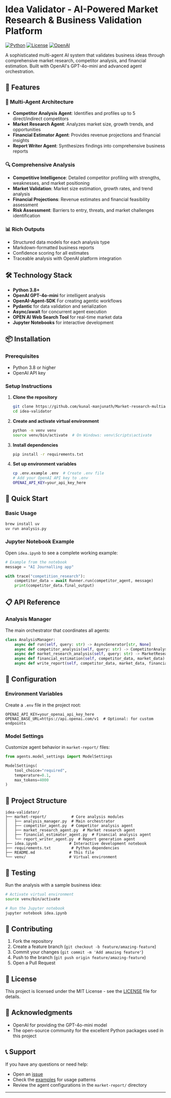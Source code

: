 # Idea Validator - AI-Powered Market Research & Business Validation Platform

[![Python](https://img.shields.io/badge/Python-3.8+-blue.svg)](https://www.python.org/downloads/)
[![License](https://img.shields.io/badge/License-MIT-green.svg)](LICENSE)
[![OpenAI](https://img.shields.io/badge/OpenAI-GPT--4o--mini-orange.svg)](https://openai.com/)

A sophisticated multi-agent AI system that validates business ideas through comprehensive market research, competitor analysis, and financial estimation. Built with OpenAI's GPT-4o-mini and advanced agent orchestration.

## 🚀 Features

### 🤖 Multi-Agent Architecture
- **Competitor Analysis Agent**: Identifies and profiles up to 5 direct/indirect competitors
- **Market Research Agent**: Analyzes market size, growth trends, and opportunities
- **Financial Estimator Agent**: Provides revenue projections and financial insights
- **Report Writer Agent**: Synthesizes findings into comprehensive business reports

### 🔍 Comprehensive Analysis
- **Competitive Intelligence**: Detailed competitor profiling with strengths, weaknesses, and market positioning
- **Market Validation**: Market size estimation, growth rates, and trend analysis
- **Financial Projections**: Revenue estimates and financial feasibility assessment
- **Risk Assessment**: Barriers to entry, threats, and market challenges identification

### 📊 Rich Outputs
- Structured data models for each analysis type
- Markdown-formatted business reports
- Confidence scoring for all estimates
- Traceable analysis with OpenAI platform integration

## 🛠️ Technology Stack

- **Python 3.8+**
- **OpenAI GPT-4o-mini** for intelligent analysis
- **OpenAI-Agent-SDK** For creating agentic workflows
- **Pydantic** for data validation and serialization
- **Async/await** for concurrent agent execution
- **OPEN AI Web Search Tool** for real-time market data
- **Jupyter Notebooks** for interactive development

## 📦 Installation

### Prerequisites
- Python 3.8 or higher
- OpenAI API key

### Setup Instructions

1. **Clone the repository**
   ```bash
   git clone https://github.com/kunal-manjunath/Market-research-multiagent.git
   cd idea-validator
   ```

2. **Create and activate virtual environment**
   ```bash
   python -m venv venv
   source venv/bin/activate  # On Windows: venv\Scripts\activate
   ```

3. **Install dependencies**
   ```bash
   pip install -r requirements.txt
   ```

4. **Set up environment variables**
   ```bash
   cp .env.example .env  # Create .env file
   # Add your OpenAI API key to .env
   OPENAI_API_KEY=your_api_key_here
   ```

## 🚀 Quick Start

### Basic Usage

```python
brew install uv
uv run analysis.py
```

### Jupyter Notebook Example

Open `idea.ipynb` to see a complete working example:

```python
# Example from the notebook
message = "AI Journalling app"

with trace("competition_research"):
    competitor_data = await Runner.run(competitor_agent, message)
    print(competitor_data.final_output)
```

## 📋 API Reference

### Analysis Manager

The main orchestrator that coordinates all agents:

```python
class AnalysisManager:
    async def run(self, query: str) -> AsyncGenerator[str, None]
    async def competitor_analysis(self, query: str) -> CompetitorAnalysisResult
    async def market_research_analysis(self, query: str) -> MarketResearchOutput
    async def financial_estimation(self, competitor_data, market_data) -> FinancialEstimationResult
    async def write_report(self, competitor_data, market_data, financial_data) -> BusinessReport
```

## 🔧 Configuration

### Environment Variables

Create a `.env` file in the project root:

```env
OPENAI_API_KEY=your_openai_api_key_here
OPENAI_BASE_URL=https://api.openai.com/v1  # Optional: for custom endpoints
```

### Model Settings

Customize agent behavior in `market-report/` files:

```python
from agents.model_settings import ModelSettings

ModelSettings(
    tool_choice="required",
    temperature=0.1,
    max_tokens=4000
)
```

## 📁 Project Structure

```
idea-validator/
├── market-report/           # Core analysis modules
│   ├── analysis_manager.py  # Main orchestrator
│   ├── competitor_agent.py  # Competitor analysis agent
│   ├── market_research_agent.py  # Market research agent
│   ├── financial_estimator_agent.py  # Financial analysis agent
│   └── report_writer_agent.py  # Report generation agent
├── idea.ipynb              # Interactive development notebook
├── requirements.txt         # Python dependencies
├── README.md               # This file
└── venv/                   # Virtual environment
```

## 🧪 Testing

Run the analysis with a sample business idea:

```bash
# Activate virtual environment
source venv/bin/activate

# Run the Jupyter notebook
jupyter notebook idea.ipynb
```

## 🤝 Contributing

1. Fork the repository
2. Create a feature branch (`git checkout -b feature/amazing-feature`)
3. Commit your changes (`git commit -m 'Add amazing feature'`)
4. Push to the branch (`git push origin feature/amazing-feature`)
5. Open a Pull Request

## 📝 License

This project is licensed under the MIT License - see the [LICENSE](LICENSE) file for details.

## 🙏 Acknowledgments

- OpenAI for providing the GPT-4o-mini model
- The open-source community for the excellent Python packages used in this project

## 📞 Support

If you have any questions or need help:

- Open an [issue](https://github.com/kunal-manjunath/Market-research-multiagent/issues)
- Check the [examples](idea.ipynb) for usage patterns
- Review the agent configurations in the `market-report/` directory

---
